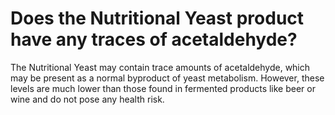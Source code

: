 # Does the Nutritional Yeast product have any traces of acetaldehyde?

The Nutritional Yeast may contain trace amounts of acetaldehyde, which may be present as a normal byproduct of yeast metabolism. However, these levels are much lower than those found in fermented products like beer or wine and do not pose any health risk.